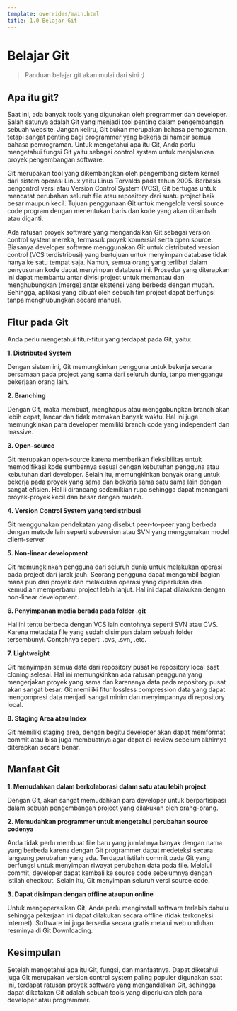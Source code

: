 ```yaml
---
template: overrides/main.html
title: 1.0 Belajar Git
---
```


# Belajar Git

> Panduan belajar git akan mulai dari sini *:)*

## Apa itu git?

Saat ini, ada banyak tools yang digunakan oleh programmer dan developer. Salah satunya adalah Git yang menjadi tool penting dalam pengembangan sebuah website. Jangan keliru, Git bukan merupakan bahasa pemograman, tetapi sangat penting bagi programmer yang bekerja di hampir semua bahasa pemrograman. Untuk mengetahui apa itu Git, Anda perlu mengetahui fungsi Git yaitu sebagai control system untuk menjalankan proyek pengembangan software.

Git merupakan tool yang dikembangkan oleh pengembang sistem kernel dari sistem operasi Linux yaitu Linus Torvalds pada tahun 2005. Berbasis pengontrol versi atau Version Control System (VCS), Git bertugas untuk mencatat perubahan seluruh file atau repository dari suatu project baik besar maupun kecil. Tujuan penggunaan Git untuk mengelola versi source code program dengan menentukan baris dan kode yang akan ditambah atau diganti.  

Ada ratusan proyek software yang mengandalkan Git sebagai version control system mereka, termasuk proyek komersial serta open source. Biasanya developer software menggunakan Git untuk distributed version control  (VCS terdistribusi) yang bertujuan untuk menyimpan database tidak hanya ke satu tempat saja. Namun, semua orang yang terlibat dalam penyusunan kode dapat menyimpan database ini. Prosedur yang diterapkan ini dapat membantu antar divisi project untuk memantau dan menghubungkan (merge) antar ekstensi yang berbeda dengan mudah. Sehingga, aplikasi yang dibuat oleh sebuah tim project dapat berfungsi tanpa menghubungkan secara manual.

## Fitur pada Git

Anda perlu mengetahui fitur-fitur yang terdapat pada Git, yaitu:

**1. Distributed System**

Dengan sistem ini, Git memungkinkan pengguna untuk bekerja secara bersamaan pada project yang sama dari seluruh dunia, tanpa menggangu pekerjaan orang lain.

**2. Branching**

Dengan Git, maka membuat, menghapus atau menggabungkan branch akan lebih cepat, lancar dan tidak memakan banyak waktu. Hal ini juga memungkinkan para developer memiliki branch code yang independent dan massive.

**3. Open-source**

Git merupakan open-source karena  memberikan fleksibilitas untuk memodifikasi kode sumbernya sesuai dengan kebutuhan pengguna atau kebutuhan dari developer. Selain itu, memungkinkan banyak orang untuk bekerja pada proyek yang sama dan bekerja sama satu sama lain dengan sangat efisien. Hal ii dirancang sedemikian rupa sehingga dapat menangani proyek-proyek kecil dan besar dengan mudah.

**4. Version Control System yang terdistribusi**

Git menggunakan pendekatan yang disebut peer-to-peer yang berbeda dengan metode lain seperti subversion atau SVN yang menggunakan model client-server

**5. Non-linear development**

Git memungkinkan pengguna dari seluruh dunia untuk melakukan operasi pada project dari jarak jauh. Seorang pengguna dapat mengambil bagian mana pun dari proyek dan melakukan operasi yang diperlukan dan kemudian memperbarui project lebih lanjut. Hal ini dapat dilakukan dengan non-linear development.

**6. Penyimpanan media berada pada folder .git**

Hal ini tentu berbeda dengan VCS lain contohnya seperti SVN atau CVS. Karena metadata file yang sudah disimpan dalam sebuah folder tersembunyi. Contohnya seperti .cvs, .svn, .etc.

**7. Lightweight**

Git menyimpan semua data dari repository pusat ke repository local saat cloning selesai. Hal ini memungkinkan ada ratusan pengguna yang mengerjakan proyek yang sama dan karenanya data pada repository pusat akan sangat besar. Git memiliki fitur lossless compression data yang dapat mengompresi data menjadi sangat minim dan menyimpannya di repository local.

**8. Staging Area atau Index**

Git memiliki staging area, dengan begitu developer akan dapat memformat commit atau bisa juga membuatnya agar dapat di-review sebelum akhirnya diterapkan secara benar.

## Manfaat Git

**1. Memudahkan dalam berkolaborasi dalam satu atau lebih project**

Dengan Git, akan sangat memudahkan para developer untuk berpartisipasi dalam sebuah pengembangan project yang dilakukan oleh orang-orang.

**2. Memudahkan programmer untuk mengetahui perubahan source codenya**

Anda tidak perlu  membuat file baru yang jumlahnya banyak dengan nama yang berbeda karena dengan Git programmer dapat medeteksi secara langsung perubahan yang ada.  Terdapat istilah commit pada Git yang berfungsi untuk menyimpan riwayat perubahan data pada file. Melalui commit, developer dapat kembali ke source code sebelumnya dengan istilah checkout. Selain itu, Git menyimpan seluruh versi source code.

**3. Dapat disimpan dengan offline ataupun online**

Untuk mengoperasikan Git, Anda perlu menginstall software terlebih dahulu sehingga pekerjaan ini dapat dilakukan secara offline (tidak terkoneksi internet). Software ini juga tersedia secara gratis melalui web unduhan resminya di Git Downloading.

## Kesimpulan

Setelah mengetahui apa itu Git, fungsi, dan manfaatnya. Dapat diketahui juga Git merupakan version control system paling populer digunakan saat ini, terdapat ratusan proyek software yang mengandalkan Git, sehingga dapat dikatakan Git adalah sebuah tools yang diperlukan oleh para developer atau programmer.